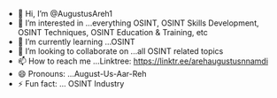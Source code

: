 - 👋 Hi, I’m @AugustusAreh1
- 👀 I’m interested in ...everything OSINT, OSINT Skills Development, OSINT Techniques, OSINT Education & Training, etc
- 🌱 I’m currently learning ...OSINT
- 💞️ I’m looking to collaborate on ...all OSINT related topics
- 📫 How to reach me ...Linktree: https://linktr.ee/arehaugustusnnamdi
- 😄 Pronouns: ...August-Us-Aar-Reh
- ⚡ Fun fact: ... OSINT Industry

<!---
AugustusAreh1/AugustusAreh1 is a ✨ special ✨ repository because its `README.md` (this file) appears on your GitHub profile.
You can click the Preview link to take a look at your changes.
--->

